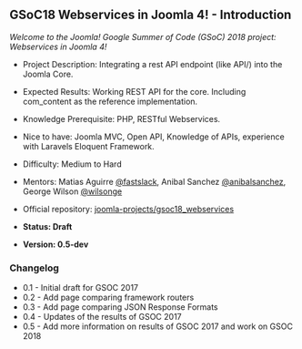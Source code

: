 ## GSoC18 Webservices in Joomla 4! - Introduction

*Welcome to the Joomla! Google Summer of Code (GSoC) 2018 project: Webservices in Joomla 4!*

* Project Description: Integrating a rest API endpoint (like API/) into the Joomla Core.
* Expected Results: Working REST API for the core. Including com_content as the reference implementation.
* Knowledge Prerequisite: PHP, RESTful Webservices. 
* Nice to have: Joomla MVC, Open API, Knowledge of APIs, experience with Laravels Eloquent Framework.
* Difficulty: Medium to Hard
* Mentors: Matias Aguirre [@fastslack](https://github.com/fastslack), Anibal Sanchez [@anibalsanchez](https://github.com/anibalsanchez), George Wilson [@wilsonge](https://github.com/wilsonge)
* Official repository: [joomla-projects/gsoc18_webservices](https://github.com/joomla-projects/gsoc18_webservices)

* **Status: Draft**
* **Version: 0.5-dev**

### Changelog

- 0.1 - Initial draft for GSOC 2017
- 0.2 - Add page comparing framework routers
- 0.3 - Add page comparing JSON Response Formats
- 0.4 - Updates of the results of GSOC 2017
- 0.5 - Add more information on results of GSOC 2017 and work on GSOC 2018

